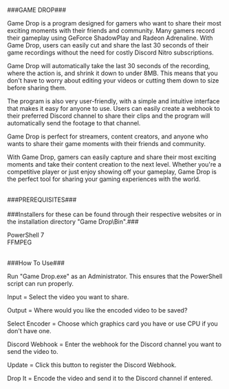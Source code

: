 ###GAME DROP###

Game Drop is a program designed for gamers who want to share their most exciting moments with their friends and community. Many gamers record their gameplay using GeForce ShadowPlay and Radeon Adrenaline. With Game Drop, users can easily cut and share the last 30 seconds of their game recordings without the need for costly Discord Nitro subscriptions.

Game Drop will automatically take the last 30 seconds of the recording, where the action is, and shrink it down to under 8MB. This means that you don't have to worry about editing your videos or cutting them down to size before sharing them.

The program is also very user-friendly, with a simple and intuitive interface that makes it easy for anyone to use. Users can easily create a webhook to their preferred Discord channel to share their clips and the program will automatically send the footage to that channel.

Game Drop is perfect for streamers, content creators, and anyone who wants to share their game moments with their friends and community. 

With Game Drop, gamers can easily capture and share their most exciting moments and take their content creation to the next level. Whether you're a competitive player or just enjoy showing off your gameplay, Game Drop is the perfect tool for sharing your gaming experiences with the world.

<p>
<p>
<br />
###PREREQUISITES###<br/>
<br />###Installers for these can be found through their respective websites or in the installation directory "Game Drop\Bin".###<br/>
<p>PowerShell 7<br/>
FFMPEG<br/>
<br/>
<p>###How To Use###
<p>Run "Game Drop.exe" as an Administrator. This ensures that the PowerShell script can run properly.
<p>Input = Select the video you want to share.
<p>Output = Where would you like the encoded video to be saved?
<p>Select Encoder = Choose which graphics card you have or use CPU if you don't have one.
<p>Discord Webhook = Enter the webhook for the Discord channel you want to send the video to.
<p>Update = Click this button to register the Discord Webhook.
<p>Drop It = Encode the video and send it to the Discord channel if entered.
